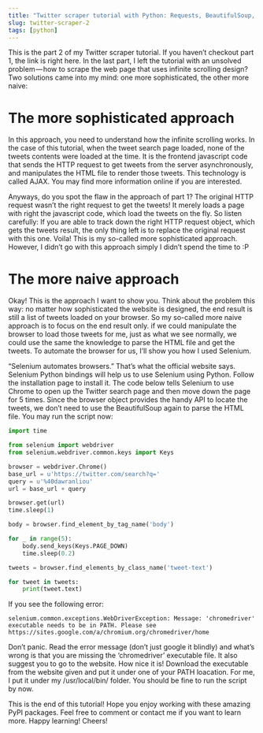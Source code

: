 ```yaml
---
title: "Twitter scraper tutorial with Python: Requests, BeautifulSoup, and Selenium - Part 2"
slug: twitter-scraper-2
tags: [python]
---
```


This is the part 2 of my Twitter scraper tutorial. If you haven’t checkout part 
1, the link is right here. In the last part, I left the tutorial with an unsolved
problem — how to scrape the web page that uses infinite scrolling design? Two 
solutions came into my mind: one more sophisticated, the other more naive:

<!-- more -->

# The more sophisticated approach

In this approach, you need to understand how the infinite scrolling works. In 
the case of this tutorial, when the tweet search page loaded, none of the tweets
contents were loaded at the time. It is the frontend javascript code that sends 
the HTTP request to get tweets from the server asynchronously, and manipulates 
the HTML file to render those tweets. This technology is called AJAX. You may 
find more information online if you are interested.

Anyways, do you spot the flaw in the approach of part 1? The original HTTP 
request wasn’t the right request to get the tweets! It merely loads a page with 
right the javascript code, which load the tweets on the fly. So listen carefully:
If you are able to track down the right HTTP request object, which gets the 
tweets result, the only thing left is to replace the original request with this 
one. Voila! This is my so-called more sophisticated approach. However, I didn’t 
go with this approach simply I didn’t spend the time to :P

# The more naive approach

Okay! This is the approach I want to show you. Think about the problem this way:
no matter how sophisticated the website is designed, the end result is still a 
list of tweets loaded on your browser. So my so-called more naive approach is to
focus on the end result only. if we could manipulate the browser to load those 
tweets for me, just as what we see normally, we could use the same the knowledge
to parse the HTML file and get the tweets. To automate the browser for us, I’ll 
show you how I used Selenium.

“Selenium automates browsers.” That’s what the official website says. Selenium 
Python bindings will help us to use Selenium using Python. Follow the 
installation page to install it. The code below tells Selenium to use Chrome to 
open up the Twitter search page and then move down the page for 5 times. Since 
the browser object provides the handy API to locate the tweets, we don’t need to
use the BeautifulSoup again to parse the HTML file. You may run the script now:

```python
import time

from selenium import webdriver
from selenium.webdriver.common.keys import Keys

browser = webdriver.Chrome()
base_url = u'https://twitter.com/search?q='
query = u'%40dawranliou'
url = base_url + query

browser.get(url)
time.sleep(1)

body = browser.find_element_by_tag_name('body')

for _ in range(5):
    body.send_keys(Keys.PAGE_DOWN)
    time.sleep(0.2)

tweets = browser.find_elements_by_class_name('tweet-text')

for tweet in tweets:
    print(tweet.text)
```

If you see the following error:

`selenium.common.exceptions.WebDriverException: Message: 'chromedriver'
executable needs to be in PATH. Please see
https://sites.google.com/a/chromium.org/chromedriver/home`

Don’t panic. Read the error message (don’t just google it blindly) and what’s 
wrong is that you are missing the ‘chromedriver’ executable file. It also 
suggest you to go to the website. How nice it is! Download the executable from 
the website given and put it under one of your PATH loacation. For me, I put it 
under my /usr/local/bin/ folder. You should be fine to run the script by now.

This is the end of this tutorial! Hope you enjoy working with these amazing PyPI
packages. Feel free to comment or contact me if you want to learn more. Happy 
learning! Cheers!
